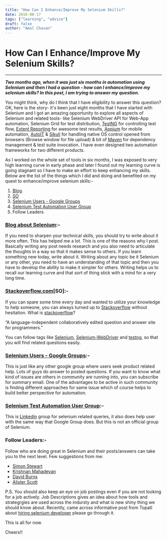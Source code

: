```yaml
---
title: "How Can I Enhance/Improve My Selenium Skills?"
date: 2016-08-17
tags: ["learning", "advice"]
draft: false
author: "Amol Chavan"
---
```


# How Can I Enhance/Improve My Selenium Skills?

---

**_Two months ago, when it was just six months in automation using Selenium and then I had a question - how can I enhance/improve my selenium skills? In this post, I am trying to answer my question._**

You might think, why do I think that I have eligibility to answer this question? OK, here is the story- it's been just eight months that I have started with Selenium and I got an amazing opportunity to explore all aspects of Selenium and related tools- like Selenium WebDriver API for Web-App automation, Selenium Grid for test distribution, [TestNG](http://testng.org/) for controlling test flow, [Extent Reporting](http://relevantcodes.com/extentreports-for-selenium/) for awesome test results, [Appium](http://appium.io/) for mobile automation, [AutoIT](https://www.autoitscript.com/site/autoit/) & [Sikuli](http://www.sikuli.org/) for handling native OS control opened from browsers (Browse window for file upload) & bit of [Maven](https://maven.apache.org/) for dependency management & test suite invocation. I have even designed two automation frameworks for two different products.

As I worked on the whole set of tools in six months, I was exposed to very high learning curve in early phase and later I found out my learning curve is going stagnant so I have to make an effort to keep enhancing my skills. Below are the list of the things which I did and doing and benefited on my quest to enhance/improve selenium skills:-

1. [Blog](https://amol.blog/).
2. [SO](http://stackoverflow.com/)
3. [Selenium Users - Google Groups](https://groups.google.com/forum/#!forum/selenium-users)
4. [Selenium Test Automation User Group](https://www.linkedin.com/groups/961927)
5. Follow Leaders

### [Blog about Selenium](http://qaperspective.blogspot.in/p/step-by-step-selenium-guide-this.html):-

If you need to sharpen your technical skills, you should try to write about it more often. This has helped me a lot. This is one of the reasons why I post. Basically writing any post needs research and you also need to articulate the thoughts in a way so that it makes sense to others. If you learn something new today, write about it. Writing about any topic be it Selenium or any other, you need to have an understanding of that topic and then you have to develop the ability to make it simpler for others. Writing helps us to recall our learning curve and that sort of thing stick with a mind for a very long time.

### [Stackoverflow.com](http://stackoverflow.com/)[SO]:-

If you can spare some time every day and wanted to utilize your knowledge to help someone, you can always turned up to [Stackoverflow](http://stackoverflow.com/) without hesitation. What is [stackoverflow](http://stackoverflow.com/tour)?

“A language-independent collaboratively edited question and answer site for programmers.”

You can follow tags like [Selenium](http://stackoverflow.com/questions/tagged/selenium), [Selenium-WebDriver](http://stackoverflow.com/questions/tagged/selenium-webdriver) and [testng](http://stackoverflow.com/questions/tagged/testng), so that you will find related questions easily.

### [Selenium Users - Google Groups](https://groups.google.com/forum/#!forum/selenium-users):-

This is just like any other google group where users seek product related help. Lots of guys do answer to posted questions. If you want to know what kind of issues are others in community are running into, you can subscribe for summary email. One of the advantages to be active in such community is finding different approaches for same issue which of course helps to build better perspective for automation.

### [Selenium Test Automation User Group](https://www.linkedin.com/groups/961927):-

This is [Linkedin](https://www.linkedin.com/) group for selenium related queries, it also does help user with the same way that Google Group does. But this is not an official group of Selenium.

### Follow Leaders:-

Follow who are doing great in Selenium and their posts/answers can take you to the next level. Few suggestions from me:

- [Simon Stewart](http://blog.rocketpoweredjetpants.com/)
- [Krishnan Mahadevan](https://rationaleemotions.wordpress.com/)
- [David Burns](http://www.theautomatedtester.co.uk/)
- [Alister Scott](https://watirmelon.blog/)


P.S. You should also keep an eye on job postings even if you are not looking for a job actively. Job Descriptions gives an idea about how tools and strategrgies are used across the indursty and what is new shiny thing we should know about. Recently, came across informative post from Topatl about [hiring selenium developer](https://www.toptal.com/selenium#hiring-guide) please go through it.

This is all for now.

Cheers!!
